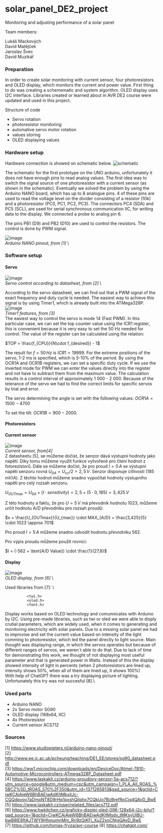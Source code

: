 # solar_panel_DE2_project
Monitoring and adjusting performance of a solar panel


Team members:

Lukáš Mackových\
David Matějček\
Jaroslav Švec\
David Muzikář

### Preparation
In order to create solar monitoring with current sensor, four photoresistors and OLED display, which monitors the current and power value. First thing to do was creating a schemematic and system algorithm.
OLED display uses I2C interface. Libraries created or learned about in AVR DE2 course were updated and used in this project. 

Structure of code

- Servo rotation
- photoresistor monitoring
- automative servo motor rotation
- values storing
- OLED displaying values
  
### Hardware setup
Hardware connection is showed on schematic below.
![schematic](https://github.com/user-attachments/assets/cd43df7a-ca8a-48cf-9797-bcc118313665)

The schematic for the first prototype on the UNO arduino, unfortunately it does not have enough pins to read analog values. The first idea was to switch the signal source of one photoresistor with a current sensor (as shown in the schematic). Eventually we solved the problem by using the Arduino NANO board, which has up to 8 analogue pins. 4 of these pins are used to read the voltage level on the divider consisting of a resistor (10k) and a photoresistor (PC0, PC1, PC2, PC3). The connectors PC4 (SDA) and PC5 (SCL), are used for serial synchronous communication IIC, for writing data to the display. We connected a probe to analog pin 6.

The pins PB1 (D9) and PB2 (D10) are used to control the resistors. The control is done by PWM signal. 


![image](https://github.com/user-attachments/assets/803730a9-5853-4a67-862d-e48125dab336) \
*Arduino NANO pinout, from [1]* \

### Software setup

#### Servo
![image](https://github.com/user-attachments/assets/7abaa3bd-5444-482b-98fa-11c60e8b1147) \
*Servo control according to datasheet, from [2]* \

According to the servo datasheet, we can find out that a PWM signal of the exact frequency and duty cycle is needed. The easiest way to achieve this signal is by using Timer1, which is already built into the ATMega328P. \
![image](https://github.com/user-attachments/assets/25499d6c-944d-4033-aecf-a007b1f6d0ba) \
*Timer1 features, from [3]* \
The easiest way to control the servo is mode 14 (Fast PWM). In this particular case, we can set the top counter value using the ICR1 register, this is convenient because it is very easy to set the 50 Hz needed for control. The value of the register can be calculated using the relation:

$TOP = \frac{f_{CPU}}{N\cdot f_{desired}} - 1$

The result for $f = 50\,Hz$ is $ICR1 = 19 999$. For the extreme positions of the servo, 1-2 ms is specified, which is 5-10% of the period. By using the OCR1A and OCR1B registers, we can set a specific duty cycle. If we use the inverted mode for PWM we can enter the values directly into the register and not have to subtract them from the maximum value. The calculation results in a control interval of approximately 1 000 - 2 000. Because of the telerance of the servo we had to find the correct limits for specific servos by trial and error. 

The servo determining the angle is set with the following values: $OCR1A = 1 500 - 4 700$

To set the tilt: $OCR1B = 900 - 2 000$.

#### Photoresistors


#### Current sensor
![image](https://github.com/user-attachments/assets/91da927b-1b6a-47b6-bb32-0f8962081bee) \
*Current sensor, from[4]* \
Z datasheetu [5], se můžeme dočíst, že senzor dává výstupní hodnoty jako napětí. Díky tomu můžeme využít funkce vytvořené pro čtení hodnot z fotorezistorů. Dále se můžeme dočíst, že pro proud $I = 0\,A$ se výstupní napětí senzoru rovná $U_{0A} = U_{cc}/2  = 2,5 \, V$. Senzor disponuje citlivostí ($185 \, mV/A$). Z těchto hodnot můžeme snadno vypočítat hodnoty výstupního napětí pro celý rozsah senzoru. 

$U_{OUTmax} = U_{0A} + (I \cdot sensitivity) = 2,5 + (5 \cdot 0,185) = 3,425 \,V$

Z této hodnoty a faktu, že pro $U = 5\, V$ má převodník hodnotu 1023, můžeme určit hodnotu A/D převodníku pro rozsah proudů:

$x = \frac{U_{OUTmax}}{U_{max}} \cdot MAX_{A/D} = \frac{3,425}{5} \cdot 1023 \approx 701$

Pro proud $I = 5\,A$ můžeme snadno odvodit hodnotu převodníku 562.

Pro výpis proudu můžeme použít rovnici:

$I = (-562 + \text{A/D Value}) \cdot \frac{1}{27,8}$

#### Display 
![image](https://github.com/user-attachments/assets/7bee33f4-e9fd-4415-8c4b-683bdc1ebba1) \
*OLED display, from [6]* \

Used libraries from [7]: \
              
              <twi.h>
              <oled.h>
              <font.h>
              
Display works based on OLED technology and comunnicates with Arduino by I2C. Using pre-made libraries, such as twi or oled we were able to disply crutial parameters, which are widely used, when it comes to generating and monitoring electricity with solar panels. Due to a missing solar panel we had to improvise and set the current value based on intensity of the light comming to photoresistor, which led the panel directly to light source. Main thought was displaying range, in which the servos operates but because of different ranges of servos, we weren`t able to do that. Due to lack of time for demonstrating this work, we thought of not displaying most useful parameter and that is generated power in Watts. Instead of this the display showed intensity of light in percents (when 2 photoresistors are lined up, intensity shows 50%, when all of them are lined up, it shows 100%)\
With help of ChatGPT there was a try displaying picture of lighting. Unfortunately this try was not succesful [8].\


### Used parts
 - Arduino NANO
 - 2x Servo motor SG90
 - OLED display (168x64, IIC)
 - 4x Photoresistor
 - Current sensor ACS712

### Sources
[1] https://www.studiopieters.nl/arduino-nano-pinout/ \
[2] http://www.ee.ic.ac.uk/pcheung/teaching/DE1_EE/stores/sg90_datasheet.pdf \
[3] https://ww1.microchip.com/downloads/en/DeviceDoc/Atmel-7810-Automotive-Microcontrollers-ATmega328P_Datasheet.pdf \
[4] https://www.laskakit.cz/arduino-proudovy-senzor-5a-acs712/?utm_source=google&utm_medium=cpc&utm_campaign=1_PLA_All_ROAS_%5BCZ%5D_tROAS_570%2F350&utm_id=1371265813&gad_source=1&gclid=CjwKCAiAjeW6BhBAEiwAdKltMkxjIJc-CQQdpvqv7aDmpNT8D9rHq1pxshQiIphx7CQkUo7BzBrefRoCjq4QAvD_BwE \
[5] https://www.laskakit.cz/user/related_files/acs712.pdf \
[6] https://www.hwkitchen.cz/graficky-displej-oled-096-128x64-i2c-bily/?gad_source=1&gclid=CjwKCAiAjeW6BhBAEiwAdKltMsdv_tMKsyUl8U-bwB8IE8ftAJTWY9HhmumnMm_Rn9zQiKFi_XuZ2xoCNjgQAvD_BwE \
[7] https://github.com/tomas-fryza/avr-course
[8] https://chatgpt.com/
